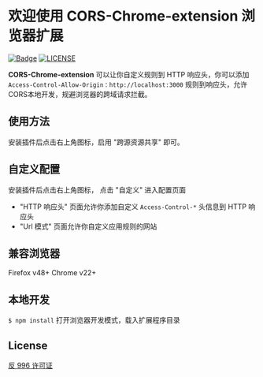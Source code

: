 欢迎使用 CORS-Chrome-extension 浏览器扩展
=======

[![Badge](https://img.shields.io/badge/link-996.icu-%23FF4D5B.svg)](https://996.icu/#/en_US)
[![LICENSE](https://img.shields.io/badge/license-Anti%20996-blue.svg)](https://github.com/996icu/996.ICU/blob/master/LICENSE)

**CORS-Chrome-extension** 可以让你自定义规则到 HTTP 响应头，你可以添加 `Access-Control-Allow-Origin：http://localhost:3000` 规则到响应头，允许CORS本地开发，规避浏览器的跨域请求拦截。

使用方法
---
安装插件后点击右上角图标，启用  "跨源资源共享" 即可。

自定义配置
---
安装插件后点击右上角图标， 点击 "自定义" 进入配置页面

 - "HTTP 响应头" 页面允许你添加自定义 `Access-Control-*` 头信息到 HTTP 响应头
 - "Url 模式" 页面允许你自定义应用规则的网站

兼容浏览器
---
Firefox v48+
Chrome v22+

本地开发
---
`$ npm install`
打开浏览器开发模式，载入扩展程序目录

License
---
[反 996 许可证](LICENSE)